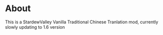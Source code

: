 # About
This is a StardewValley Vanilla Traditional Chinese Tranlation mod, currently slowly updating to 1.6 version
